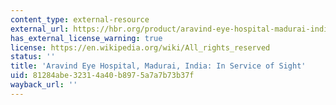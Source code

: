 ```yaml
---
content_type: external-resource
external_url: https://hbr.org/product/aravind-eye-hospital-madurai-india-in-service-for-sight/593098-PDF-ENG
has_external_license_warning: true
license: https://en.wikipedia.org/wiki/All_rights_reserved
status: ''
title: 'Aravind Eye Hospital, Madurai, India: In Service of Sight'
uid: 81284abe-3231-4a40-b897-5a7a7b73b37f
wayback_url: ''
---
```

